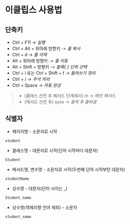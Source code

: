# 이클립스 사용법

## 단축키
- Ctrl + F11 -> *실행*
- Ctrl + Alt + 위아래 방향키 -> *줄 복사*
- Ctrl + d -> *줄 삭제*
- Alt + 위아래 방향키 -> *줄 이동*
- Alt + Shift + 방향키 -> *블록{ } 단위 선택*
- Ctrl + i 또는 Ctrl + Shift + f -> *들여쓰기 정리*
- Ctrl + / -> *주석 처리*
- Ctrl + Space -> *자동 완성*
> - (클래스 선언 후 메서드 단계에서) m -> *메인 메서드*
> - (메서드 선언 후) syso -> *출력 후 줄바꿈*

## 식별자
- 패키지명 - 소문자로 시작
```
student
```
- 클래스명 - 대문자로 시작(단어 시작마다 대문자)
```
Student
```
- 메서드명, 변수명 - 소문자로 시작(두번째 단어 시작부턴 대문자)
```
studentName
```
- 상수명 - 대문자(단어 사이는 _)
```
Student_name
```
- 상수명(객체지향 언어 제외) - 소문자
```
student_name
```
